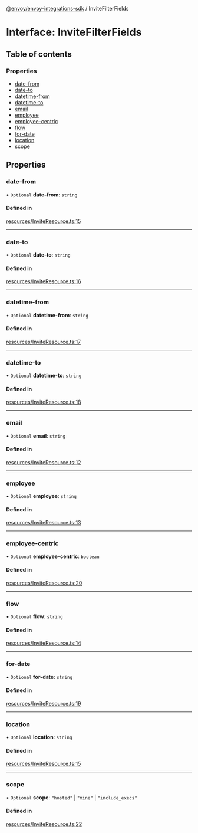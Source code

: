 [@envoy/envoy-integrations-sdk](../README.md) / InviteFilterFields

# Interface: InviteFilterFields

## Table of contents

### Properties

- [date-from](invitefilterfields.md#date-from)
- [date-to](invitefilterfields.md#date-to)
- [datetime-from](invitefilterfields.md#datetime-from)
- [datetime-to](invitefilterfields.md#datetime-to)
- [email](invitefilterfields.md#email)
- [employee](invitefilterfields.md#employee)
- [employee-centric](invitefilterfields.md#employee-centric)
- [flow](invitefilterfields.md#flow)
- [for-date](invitefilterfields.md#for-date)
- [location](invitefilterfields.md#location)
- [scope](invitefilterfields.md#scope)

## Properties

### date-from

• `Optional` **date-from**: `string`

#### Defined in

[resources/InviteResource.ts:15](https://github.com/envoy/envoy-integrations-sdk-nodejs/blob/b26deae/src/resources/InviteResource.ts#L15)

___

### date-to

• `Optional` **date-to**: `string`

#### Defined in

[resources/InviteResource.ts:16](https://github.com/envoy/envoy-integrations-sdk-nodejs/blob/b26deae/src/resources/InviteResource.ts#L16)

___

### datetime-from

• `Optional` **datetime-from**: `string`

#### Defined in

[resources/InviteResource.ts:17](https://github.com/envoy/envoy-integrations-sdk-nodejs/blob/b26deae/src/resources/InviteResource.ts#L17)

___

### datetime-to

• `Optional` **datetime-to**: `string`

#### Defined in

[resources/InviteResource.ts:18](https://github.com/envoy/envoy-integrations-sdk-nodejs/blob/b26deae/src/resources/InviteResource.ts#L18)

___

### email

• `Optional` **email**: `string`

#### Defined in

[resources/InviteResource.ts:12](https://github.com/envoy/envoy-integrations-sdk-nodejs/blob/b26deae/src/resources/InviteResource.ts#L12)

___

### employee

• `Optional` **employee**: `string`

#### Defined in

[resources/InviteResource.ts:13](https://github.com/envoy/envoy-integrations-sdk-nodejs/blob/b26deae/src/resources/InviteResource.ts#L13)

___

### employee-centric

• `Optional` **employee-centric**: `boolean`

#### Defined in

[resources/InviteResource.ts:20](https://github.com/envoy/envoy-integrations-sdk-nodejs/blob/b26deae/src/resources/InviteResource.ts#L20)

___

### flow

• `Optional` **flow**: `string`

#### Defined in

[resources/InviteResource.ts:14](https://github.com/envoy/envoy-integrations-sdk-nodejs/blob/b26deae/src/resources/InviteResource.ts#L14)

___

### for-date

• `Optional` **for-date**: `string`

#### Defined in

[resources/InviteResource.ts:19](https://github.com/envoy/envoy-integrations-sdk-nodejs/blob/b26deae/src/resources/InviteResource.ts#L19)

___

### location

• `Optional` **location**: `string`

#### Defined in

[resources/InviteResource.ts:15](https://github.com/envoy/envoy-integrations-sdk-nodejs/blob/b26deae/src/resources/InviteResource.ts#L15)

___

### scope

• `Optional` **scope**: ``"hosted"`` \| ``"mine"`` \| ``"include_execs"``

#### Defined in

[resources/InviteResource.ts:22](https://github.com/envoy/envoy-integrations-sdk-nodejs/blob/b26deae/src/resources/InviteResource.ts#L22)
